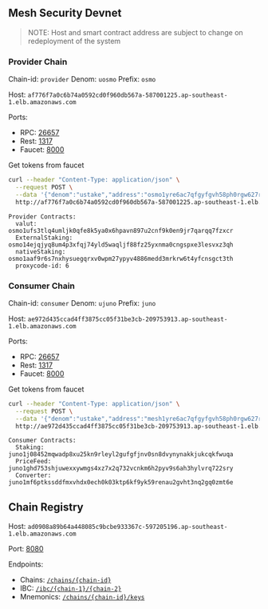 ## Mesh Security Devnet

> NOTE: Host and smart contract address are subject to change on redeployment of the system

### Provider Chain

Chain-id: `provider`
Denom: `uosmo`
Prefix: `osmo`

Host: `af776f7a0c6b74a0592cd0f960db567a-587001225.ap-southeast-1.elb.amazonaws.com`

Ports:
* RPC: [26657](http://af776f7a0c6b74a0592cd0f960db567a-587001225.ap-southeast-1.elb.amazonaws.com:26657/status)
* Rest: [1317](http://af776f7a0c6b74a0592cd0f960db567a-587001225.ap-southeast-1.elb.amazonaws.com:1317)
* Faucet: [8000](http://af776f7a0c6b74a0592cd0f960db567a-587001225.ap-southeast-1.elb.amazonaws.com:8000)

Get tokens from faucet
```bash
curl --header "Content-Type: application/json" \
  --request POST \
  --data '{"denom":"ustake","address":"osmo1yre6ac7qfgyfgvh58ph0rgw627rhw766y430qq"}' \
  http://af776f7a0c6b74a0592cd0f960db567a-587001225.ap-southeast-1.elb.amazonaws.com:8000/credit
```

```
Provider Contracts:
  valut: osmo1ufs3tlq4umljk0qfe8k5ya0x6hpavn897u2cnf9k0en9jr7qarqq7fzxcr
  ExternalStaking: osmo14ejqjyq8um4p3xfqj74yld5waqljf88fz25yxnma0cngspxe3lesvxz3qh
  nativeStaking: osmo1aaf9r6s7nxhysuegqrxv0wpm27ypyv4886medd3mrkrw6t4yfcnsgct3th
  proxycode-id: 6
```

### Consumer Chain

Chain-id: `consumer`
Denom: `ujuno`
Prefix: `juno`

Host: `ae972d435ccad4ff3875cc05f31be3cb-209753913.ap-southeast-1.elb.amazonaws.com`

Ports:
* RPC: [26657](http://ae972d435ccad4ff3875cc05f31be3cb-209753913.ap-southeast-1.elb.amazonaws.com:26657/status)
* Rest: [1317](http://ae972d435ccad4ff3875cc05f31be3cb-209753913.ap-southeast-1.elb.amazonaws.com:1317/status)
* Faucet: [8000](http://ae972d435ccad4ff3875cc05f31be3cb-209753913.ap-southeast-1.elb.amazonaws.com:8000/status)

Get tokens from faucet
```bash
curl --header "Content-Type: application/json" \
  --request POST \
  --data '{"denom":"ustake","address":"mesh1yre6ac7qfgyfgvh58ph0rgw627rhw766y430qq"}' \
  http://ae972d435ccad4ff3875cc05f31be3cb-209753913.ap-southeast-1.elb.amazonaws.com:8000/credit
```

```
Consumer Contracts:
  Staking: juno1j08452mqwadp8xu25kn9rleyl2gufgfjnv0sn8dvynynakkjukcqkfwuqa
  PriceFeed: juno1ghd753shjuwexxywmgs4xz7x2q732vcnkm6h2pyv9s6ah3hylvrq722sry
  Converter: juno1mf6ptkssddfmxvhdx0ech0k03ktp6kf9yk59renau2gvht3nq2gq0zmt6e
```

## Chain Registry

Host: `ad0908a89b64a448085c9bcbe933367c-597205196.ap-southeast-1.elb.amazonaws.com`

Port: [8080](http://ad0908a89b64a448085c9bcbe933367c-597205196.ap-southeast-1.elb.amazonaws.com:8080/chains)

Endpoints:
* Chains: [`/chains/{chain-id}`](http://ad0908a89b64a448085c9bcbe933367c-597205196.ap-southeast-1.elb.amazonaws.com:8080/chains/provider)
* IBC: [`/ibc/{chain-1}/{chain-2}`](http://ad0908a89b64a448085c9bcbe933367c-597205196.ap-southeast-1.elb.amazonaws.com:8080/ibc/provider/consumer)
* Mnemonics: [`/chains/{chain-id}/keys`](http://ad0908a89b64a448085c9bcbe933367c-597205196.ap-southeast-1.elb.amazonaws.com:8080/chains/provider/keys)
